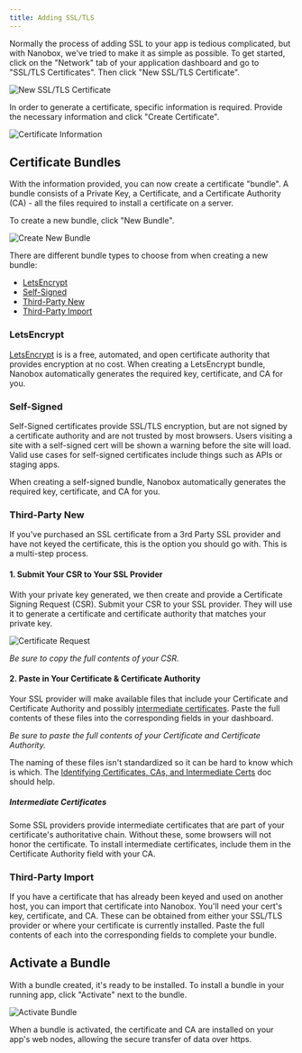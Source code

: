 ```yaml
---
title: Adding SSL/TLS
---
```


Normally the process of adding SSL to your app is tedious complicated, but with Nanobox, we've tried to make it as simple as possible. To get started, click on the "Network" tab of your application dashboard and go to "SSL/TLS Certificates". Then click "New SSL/TLS Certificate".

![New SSL/TLS Certificate](/src-images/ssl-tls-add.png)

In order to generate a certificate, specific information is required. Provide the necessary information and click "Create Certificate".

![Certificate Information](/src-images/ssl-tls-required-info.png)

## Certificate Bundles
With the information provided, you can now create a certificate "bundle". A bundle consists of a Private Key, a Certificate, and a Certificate Authority (CA) - all the files required to install a certificate on a server.

To create a new bundle, click "New Bundle".

![Create New Bundle](/src-images/ssl-tls-new-bundle.png)

There are different bundle types to choose from when creating a new bundle:

- [LetsEncrypt](#letsencrypt)  
- [Self-Signed](#self-signed)  
- [Third-Party New](#third-party-new)  
- [Third-Party Import](#third-party-import)

### LetsEncrypt
[LetsEncrypt](https://letsencrypt.org) is is a free, automated, and open certificate authority that provides encryption at no cost. When creating a LetsEncrypt bundle, Nanobox automatically generates the required key, certificate, and CA for you.

### Self-Signed
Self-Signed certificates provide SSL/TLS encryption, but are not signed by a certificate authority and are not trusted by most browsers. Users visiting a site with a self-signed cert will be shown a warning before the site will load. Valid use cases for self-signed certificates include things such as APIs or staging apps.

When creating a self-signed bundle, Nanobox automatically generates the required key, certificate, and CA for you.

### Third-Party New
If you've purchased an SSL certificate from a 3rd Party SSL provider and have not keyed the certificate, this is the option you should go with. This is a multi-step process.

#### 1. Submit Your CSR to Your SSL Provider
With your private key generated, we then create and provide a Certificate Signing Request (CSR). Submit your CSR to your SSL provider. They will use it to generate a certificate and certificate authority that matches your private key.

![Certificate Request](/src-images/ssl-tls-csr.png)

*Be sure to copy the full contents of your CSR.*

#### 2. Paste in Your Certificate & Certificate Authority
Your SSL provider will make available files that include your Certificate and Certificate Authority and possibly [intermediate certificates](#intermediate-certificates). Paste the full contents of these files into the corresponding fields in your dashboard.

*Be sure to paste the full contents of your Certificate and Certificate Authority.*

The naming of these files isn't standardized so it can be hard to know which is which. The [Identifying Certificates, CAs, and Intermediate Certs](/domains-networking/ssl/indentifying/) doc should help.

##### Intermediate Certificates
Some SSL providers provide intermediate certificates that are part of your certificate's authoritative chain. Without these, some browsers will not honor the certificate. To install intermediate certificates, include them in the Certificate Authority field with your CA.

### Third-Party Import
If you have a certificate that has already been keyed and used on another host, you can import that certificate into Nanobox. You'll need your cert's key, certificate, and CA. These can be obtained from either your SSL/TLS provider or where your certificate is currently installed. Paste the full contents of each into the corresponding fields to complete your bundle.

## Activate a Bundle
With a bundle created, it's ready to be installed. To install a bundle in your running app, click "Activate" next to the bundle.

![Activate Bundle](/src-images/ssl-tls-bundle-activate.png)

When a bundle is activated, the certificate and CA are installed on your app's web nodes, allowing the secure transfer of data over https.
